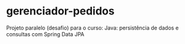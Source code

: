 # gerenciador-pedidos
Projeto paralelo (desafio) para o curso: Java: persistência de dados e consultas com Spring Data JPA
